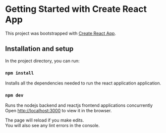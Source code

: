 # Getting Started with Create React App

This project was bootstrapped with [Create React App](https://github.com/facebook/create-react-app).

## Installation and setup

In the project directory, you can run:

### `npm install`

Installs all the dependencies needed to run the react application application.

### `npm dev`

Runs the nodejs backend and reactjs frontend applications concurrently\
Open [http://localhost:3000](http://localhost:3000) to view it in the browser.

The page will reload if you make edits.\
You will also see any lint errors in the console.


